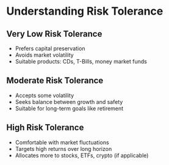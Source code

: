 # Understanding Risk Tolerance

## Very Low Risk Tolerance
- Prefers capital preservation
- Avoids market volatility
- Suitable products: CDs, T-Bills, money market funds

## Moderate Risk Tolerance
- Accepts some volatility
- Seeks balance between growth and safety
- Suitable for long-term goals like retirement

## High Risk Tolerance
- Comfortable with market fluctuations
- Targets high returns over long horizon
- Allocates more to stocks, ETFs, crypto (if applicable)
